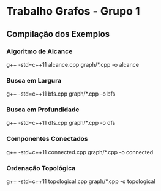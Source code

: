 # Trabalho Grafos - Grupo 1

## Compilação dos Exemplos

### Algoritmo de Alcance
g++ -std=c++11 alcance.cpp graph/*.cpp -o alcance

### Busca em Largura
g++ -std=c++11 bfs.cpp graph/*.cpp -o bfs

### Busca em Profundidade
g++ -std=c++11 dfs.cpp graph/*.cpp -o dfs

### Componentes Conectados
g++ -std=c++11 connected.cpp graph/*.cpp -o connected

### Ordenação Topológica
g++ -std=c++11 topological.cpp graph/*.cpp -o topological